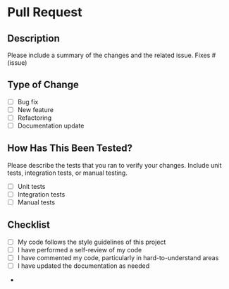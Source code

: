 # Pull Request

## Description

Please include a summary of the changes and the related issue.
Fixes # (issue)

## Type of Change

- [ ] Bug fix
- [ ] New feature
- [ ] Refactoring
- [ ] Documentation update

## How Has This Been Tested?

Please describe the tests that you ran to verify your changes.
Include unit tests, integration tests, or manual testing.

- [ ] Unit tests
- [ ] Integration tests
- [ ] Manual tests

## Checklist

- [ ] My code follows the style guidelines of this project
- [ ] I have performed a self-review of my code
- [ ] I have commented my code, particularly in hard-to-understand areas
- [ ] I have updated the documentation as needed
-
